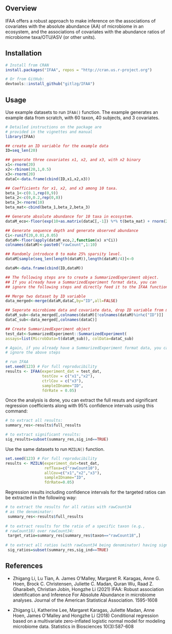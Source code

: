 ## Overview

IFAA offers a robust approach to make inference on the associations of covariates 
with the absolute abundance (AA) of microbiome in an ecosystem, and the associations of covariates with the abundance ratios of microbiome taxa/OTU/ASV (or other units). 

## Installation
```r
# Install from CRAN
install.packages("IFAA", repos = "http://cran.us.r-project.org")

# Or from GitHub:
devtools::install_github("gitlzg/IFAA")
```
## Usage

Use example datasets to run `IFAA()` function. The example generates an example data from scratch, with 60 taxon, 40 subjects, and 3 covariates.
```r
# Detailed instructions on the package are 
# provided in the vignettes and manual
library(IFAA)

## create an ID variable for the example data
ID=seq_len(20)

## generate three covariates x1, x2, and x3, with x2 binary
x1<-rnorm(20)
x2<-rbinom(20,1,0.5)
x3<-rnorm(20)
dataC<-data.frame(cbind(ID,x1,x2,x3))

## Coefficients for x1, x2, and x3 among 10 taxa.
beta_1<-c(0.1,rep(0,9))
beta_2<-c(0,0.2,rep(0,8))
beta_3<-rnorm(10)
beta_mat<-cbind(beta_1,beta_2,beta_3)

## Generate absolute abundance for 10 taxa in ecosystem.
dataM_eco<-floor(exp(10+as.matrix(dataC[,-1]) %*% t(beta_mat) + rnorm(200,sd=0.05)))

## Generate sequence depth and generate observed abundance
Ci<-runif(20,0.01,0.05)
dataM<-floor(apply(dataM_eco,2,function(x) x*Ci))
colnames(dataM)<-paste0("rawCount",1:10)

## Randomly introduce 0 to make 25% sparsity level.
dataM[sample(seq_len(length(dataM)),length(dataM)/4)]<-0

dataM<-data.frame(cbind(ID,dataM))

## The following steps are to create a SummarizedExperiment object.
## If you already have a SummarizedExperiment format data, you can
## ignore the following steps and directly feed it to the IFAA function.

## Merge two dataset by ID variable
data_merged<-merge(dataM,dataC,by="ID",all=FALSE)

## Seperate microbiome data and covariate data, drop ID variable from microbiome data
dataM_sub<-data_merged[,colnames(dataM)[!colnames(dataM)%in%c("ID")]]
dataC_sub<-data_merged[,colnames(dataC)]

## Create SummarizedExperiment object
test_dat<-SummarizedExperiment::SummarizedExperiment(
assays=list(MicrobData=t(dataM_sub)), colData=dataC_sub)

# Again, if you already have a SummarizedExperiment format data, you can 
# ignore the above steps

# run IFAA
set.seed(123) # For full reproducibility
results <- IFAA(experiment_dat = test_dat,
                testCov = c("x1","x2"),
                ctrlCov = c("x3"),
                sampleIDname="ID",
                fdrRate = 0.05)
```


Once the analysis is done, you can extract the full resuts and significant regression coefficients along with 95% confidence intervals using this command:
```r
# to extract all results:
summary_res<-results$full_results

# to extract significant results:
sig_results=subset(summary_res,sig_ind==TRUE)
```

Use the same datasets to run `MZILN()` function.
```r
set.seed(123) # For full reproducibility
results <- MZILN(experiment_dat=test_dat,
                 refTaxa=c("rawCount10"),
                 allCov=c("x1","x2","x3"),
                 sampleIDname="ID",
                 fdrRate=0.05)
```
Regression results including confidence intervals for the targeted ratios can be extracted in the following way:
```r
# to extract the results for all ratios with rawCount34 
# as the denominator:
 summary_res<-results$full_results
 
# to extract results for the ratio of a specific taxon (e.g., 
# rawCount18) over rawCount34:
 target_ratio=summary_res[summary_res$taxon=="rawCount18",]
 
# to extract all ratios (with rawCount34 being denominator) having significant associations:
 sig_ratios=subset(summary_res,sig_ind==TRUE)
 ```

## References 
- Zhigang Li, Lu Tian, A. James O'Malley, Margaret R. Karagas, Anne G. Hoen, Brock C. Christensen, Juliette C. Madan, Quran Wu, Raad Z. Gharaibeh, Christian Jobin, Hongzhe Li (2021) IFAA: Robust association identification and Inference For Absolute Abundance in microbiome analyses. Journal of the American Statistical Association. 1595-1608

- Zhigang Li, Katherine Lee, Margaret Karagas, Juliette Madan, Anne Hoen, James O'Malley and Hongzhe Li (2018) Conditional regression based on a multivariate zero-inflated logistic normal model for modeling microbiome data. Statistics in Biosciences 10(3):587-608